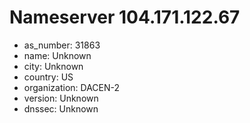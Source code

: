 # Nameserver 104.171.122.67

* as_number: 31863
* name: Unknown
* city: Unknown
* country: US
* organization: DACEN-2
* version: Unknown
* dnssec: Unknown
